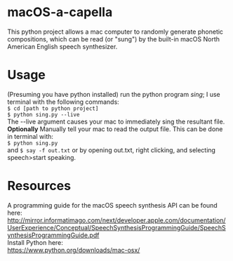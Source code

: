 # macOS-a-capella
This python project allows a mac computer to randomly generate phonetic compositions, which can be read (or "sung") by the built-in macOS North American English speech synthesizer. 

# Usage
(Presuming you have python installed) run the python program <i>sing</i>; I use terminal with the following commands:  
``$ cd [path to python project]``  
``$ python sing.py --live``   
The --live argument causes your mac to immediately sing the resultant file.    
**Optionally** Manually tell your mac to read the output file. This can be done in terminal with:  
``$ python sing.py``   
and ``$ say -f out.txt`` or by opening out.txt, right clicking, and selecting speech>start speaking.   


# Resources
A programming guide for the macOS speech synthesis API can be found here: http://mirror.informatimago.com/next/developer.apple.com/documentation/UserExperience/Conceptual/SpeechSynthesisProgrammingGuide/SpeechSynthesisProgrammingGuide.pdf \
Install Python here:\
https://www.python.org/downloads/mac-osx/
